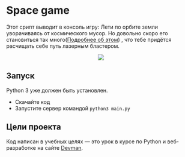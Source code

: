 # Space game
Этот срипт выводит в консоль игру: Лети по орбите земли уворачиваясь от космического мусор. Но довольно скоро его становиться так 
много([Подробнее об этом](https://www.youtube.com/watch?v=i8U8rmeCnXw))
, что тебе придётся расчищать себе путь лазерным бластером.
<p align="center">
  <img src="https://github.com/killthebee/space-game/blob/master/gif/demo2.gif"/>
</p>

## Запуск
Python 3 уже должен быть установлен.

- Скачайте код
- Запустите сервер командой `python3 main.py`

## Цели проекта

Код написан в учебных целях — это урок в курсе по Python и веб-разработке на сайте [Devman](https://dvmn.org).
